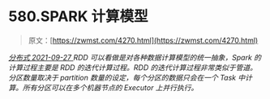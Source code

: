 <!--yml
category: 未分类
date: 0001-01-01 00:00:00
--->

# 580.SPARK 计算模型

> 原文：[https://zwmst.com/4270.html](https://zwmst.com/4270.html)

   [ *分布式* ](https://zwmst.com/%e5%88%86%e5%b8%83%e5%bc%8f)*[ <time datetime="2021-09-28T00:51:12+08:00"> 2021-09-27 </time> ](https://zwmst.com/4270.html)  RDD 可以看做是对各种数据计算模型的统一抽象，Spark 的计算过程主要是 RDD 的迭代计算过程。RDD 的迭代计算过程非常类似于管道。分区数量取决于 partition 数量的设定，每个分区的数据只会在一个 Task 中计算。所有分区可以在多个机器节点的 Executor 上并行执行。*